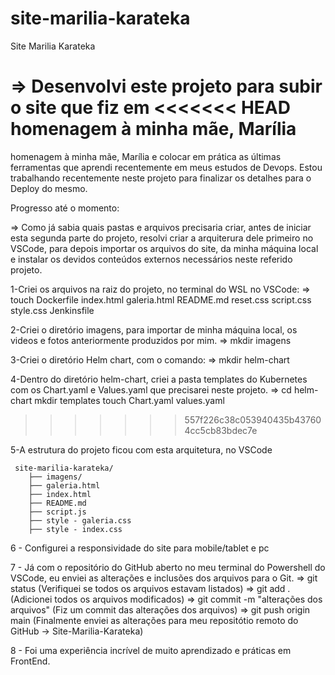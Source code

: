 # site-marilia-karateka
Site Marilia Karateka 

=> Desenvolvi este projeto para subir o site que fiz em
<<<<<<< HEAD
homenagem à minha mãe, Marília 
=======
homenagem à minha mãe, Marília e colocar em prática as 
últimas ferramentas que aprendi recentemente em meus estudos de Devops. 
   Estou trabalhando recentemente neste projeto para finalizar os detalhes para o Deploy do mesmo.

   Progresso até o momento:

=> Como já sabia quais pastas e arquivos precisaria criar, 
antes de iniciar esta segunda parte do projeto, resolvi criar a  arquiterura dele primeiro no VSCode, para depois importar os arquivos do site, da minha máquina local e instalar os devidos conteúdos externos necessários neste 
referido projeto.

1-Criei os arquivos na raiz do projeto, no terminal do WSL no VSCode: 
   => touch Dockerfile index.html galeria.html README.md reset.css script.css style.css Jenkinsfile

2-Criei o diretório imagens, para importar de minha máquina local, os videos e fotos anteriormente produzidos por mim.
   => mkdir imagens

3-Criei o diretório Helm chart, com o comando: 
   => mkdir helm-chart

4-Dentro do diretório helm-chart, criei a pasta templates do Kubernetes com os Chart.yaml e Values.yaml que precisarei
neste projeto. 
   => cd helm-chart
      mkdir templates
      touch Chart.yaml values.yaml
>>>>>>> 557f226c38c053940435b437604cc5cb83bdec7e

5-A estrutura do projeto ficou com esta arquitetura, no VSCode 

     site-marilia-karateka/
        ├── imagens/
        ├── galeria.html
        ├── index.html
        ├── README.md
        ├── script.js
        ├── style - galeria.css
        ├── style - index.css


6 - Configurei a responsividade do site para mobile/tablet e pc

7 - Já com o repositório do GitHub aberto no meu terminal do Powershell do VSCode, eu enviei as alterações e inclusões dos arquivos para o Git.
   => git status (Verifiquei se todos os arquivos estavam listados)
   => git add . (Adicionei todos os arquivos modificados)
   => git commit -m "alterações dos arquivos" (Fiz um commit das alterações dos arquivos)
   => git push origin main (Finalmente enviei as alterações para meu repositótio remoto do GitHub -> Site-Marilia-Karateka)


8 - Foi uma experiência incrível de muito aprendizado e práticas em FrontEnd.



